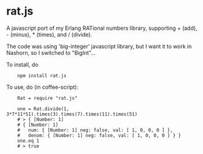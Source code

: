 # rat.js
A javascript port of my Erlang RATional numbers library,
supporting + (add), - (minus), * (times), and / (divide).

The code was using 'big-integer' javascript library, but I want
it to work in Nashorn, so I switched to "BigInt"...

To install, do

        npm install rat.js

To use, do (in coffee-script):

        Rat = require "rat.js"

        one = Rat.divide(1, 3*7*11*51).times(3).times(7).times(11).times(51)
        # > { [Number: 1]
        # { [Number: 1]
        #   num: { [Number: 1] neg: false, val: [ 1, 0, 0, 0 ] },
        #   denom: { [Number: 1] neg: false, val: [ 1, 0, 0, 0 ] } }
        one.eq 1
        # > true



